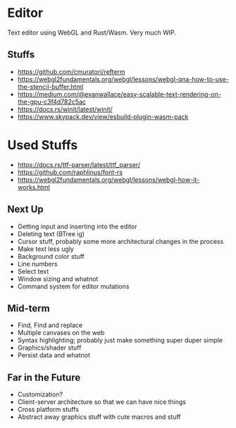 # Editor
Text editor using WebGL and Rust/Wasm. Very much WIP.

## Stuffs
- https://github.com/cmuratori/refterm
- https://webgl2fundamentals.org/webgl/lessons/webgl-qna-how-to-use-the-stencil-buffer.html
- https://medium.com/@evanwallace/easy-scalable-text-rendering-on-the-gpu-c3f4d782c5ac
- https://docs.rs/winit/latest/winit/
- https://www.skypack.dev/view/esbuild-plugin-wasm-pack

# Used Stuffs
- https://docs.rs/ttf-parser/latest/ttf_parser/
- https://github.com/raphlinus/font-rs
- https://webgl2fundamentals.org/webgl/lessons/webgl-how-it-works.html

## Next Up
- Getting input and inserting into the editor
- Deleting text (BTree ig)
- Cursor stuff, probably some more architectural changes in the process
- Make text less ugly
- Background color stuff
- Line numbers
- Select text
- Window sizing and whatnot
- Command system for editor mutations

## Mid-term
- Find, Find and replace
- Multiple canvases on the web
- Syntax highlighting; probably just make something super duper simple
- Graphics/shader stuff
- Persist data and whatnot

## Far in the Future
- Customization?
- Client-server architecture so that we can have nice things
- Cross platform stuffs
- Abstract away graphics stuff with cute macros and stuff

